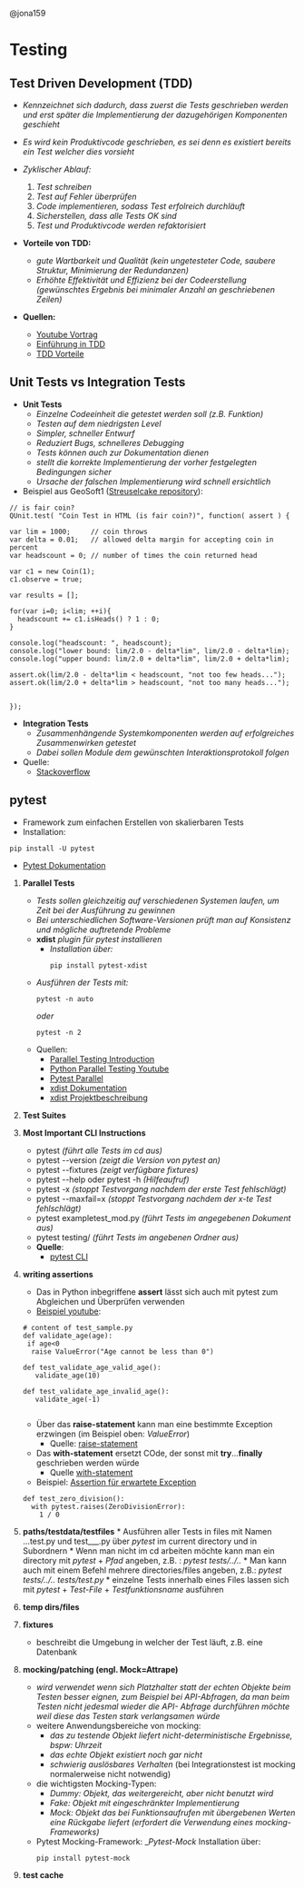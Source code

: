 @jona159
# Testing
## Test Driven Development (TDD) 
* _Kennzeichnet sich dadurch, dass zuerst die Tests geschrieben werden und erst später die Implementierung der dazugehörigen Komponenten geschieht_
* _Es wird kein Produktivcode geschrieben, es sei denn es existiert bereits ein Test welcher dies vorsieht_
* _Zyklischer Ablauf:_
    1. _Test schreiben_
    1. _Test auf Fehler überprüfen_
    1. _Code implementieren, sodass Test erfolreich durchläuft_
    1. _Sicherstellen, dass alle Tests OK sind_
    1. _Test und Produktivcode werden refaktorisiert_

* __Vorteile von TDD:__
    * _gute Wartbarkeit und Qualität (kein ungetesteter Code, saubere Struktur, Minimierung der Redundanzen)_
    * _Erhöhte Effektivität und Effizienz bei der Codeerstellung (gewünschtes Ergebnis bei minimaler Anzahl an geschriebenen Zeilen)_
    
* __Quellen:__ 
    * [Youtube Vortrag](https://www.youtube.com/watch?v=IvqX-HTd8o0)
    * [Einführung in TDD](https://medium.com/hackernoon/introduction-to-test-driven-development-tdd-61a13bc92d92)
    * [TDD Vorteile](https://www.it-agile.de/wissen/agiles-engineering/testgetriebene-entwicklung-tdd/)    
## Unit Tests vs Integration Tests
 * __Unit Tests__
   * _Einzelne Codeeinheit die getestet werden soll (z.B. Funktion)_
   * _Testen auf dem niedrigsten Level_
   * _Simpler, schneller Entwurf_
   * _Reduziert Bugs, schnelleres Debugging_
   * _Tests können auch zur Dokumentation dienen_
   * _stellt die korrekte Implementierung der vorher festgelegten Bedingungen sicher_
   * _Ursache der falschen Implementierung wird schnell ersichtlich_
  * Beispiel aus GeoSoft1 ([Streuselcake repository](https://github.com/streuselcake/jslab/blob/master/utils/unittest/qunit/test.js)): 
  ```
  // is fair coin?
QUnit.test( "Coin Test in HTML (is fair coin?)", function( assert ) {

  var lim = 1000;     // coin throws
  var delta = 0.01;   // allowed delta margin for accepting coin in percent
  var headscount = 0; // number of times the coin returned head

  var c1 = new Coin(1);
  c1.observe = true;

  var results = [];

  for(var i=0; i<lim; ++i){
    headscount += c1.isHeads() ? 1 : 0;
  }

  console.log("headscount: ", headscount);
  console.log("lower bound: lim/2.0 - delta*lim", lim/2.0 - delta*lim);
  console.log("upper bound: lim/2.0 + delta*lim", lim/2.0 + delta*lim);

  assert.ok(lim/2.0 - delta*lim < headscount, "not too few heads...");
  assert.ok(lim/2.0 + delta*lim > headscount, "not too many heads...");


});
```
   
 * __Integration Tests__
   * _Zusammenhängende Systemkomponenten werden auf erfolgreiches Zusammenwirken getestet_
   * _Dabei sollen Module dem gewünschten Interaktionsprotokoll folgen_
 * Quelle: 
    * [Stackoverflow](https://stackoverflow.com/questions/5357601/whats-the-difference-between-unit-tests-and-integration-tests)
## pytest
* Framework zum einfachen Erstellen von skalierbaren Tests
* Installation:
```
pip install -U pytest
```
* [Pytest Dokumentation](https://docs.pytest.org/en/stable/contents.html)
 1. **Parallel Tests**
      * _Tests sollen gleichzeitig auf verschiedenen Systemen laufen, um Zeit bei der Ausführung zu gewinnen_
      * _Bei unterschiedlichen Software-Versionen prüft man auf Konsistenz und mögliche auftretende Probleme_
      * __xdist__ _plugin für pytest installieren_
         * _Installation über:_
            ```
            pip install pytest-xdist
            ```
      * _Ausführen der Tests mit:_
          ```
          pytest -n auto
          ```
          _oder_
          ```
          pytest -n 2
          ``` 
      * Quellen:
          * [Parallel Testing Introduction](https://www.guru99.com/parallel-testing.html)
          * [Python Parallel Testing Youtube](https://www.youtube.com/watch?v=IW_rR7Y6dbM)
          * [Pytest Parallel](https://www.tutorialspoint.com/pytest/pytest_run_tests_in_parallel.htm)
          * [xdist Dokumentation](https://docs.pytest.org/en/3.0.1/xdist.html) 
          * [xdist Projektbeschreibung](https://pypi.org/project/pytest-xdist/)
      
      
 1. **Test Suites**

 1. **Most Important CLI Instructions**
    * pytest _(führt alle Tests im cd aus)_
    * pytest --version _(zeigt die Version von pytest an)_
    * pytest --fixtures _(zeigt verfügbare fixtures)_
    * pytest --help oder pytest -h _(Hilfeaufruf)_
    * pytest -x _(stoppt Testvorgang nachdem der erste Test fehlschlägt)_
    * pytest --maxfail=x _(stoppt Testvorgang nachdem der x-te Test fehlschlägt)_
    * pytest exampletest_mod.py _(führt Tests im angegebenen Dokument aus)_
    * pytest testing/ _(führt Tests im angebenen Ordner aus)_
    * __Quelle__:
      * [pytest CLI](https://docs.pytest.org/en/stable/usage.html)
 1. **writing assertions**
     * Das in Python inbegriffene __assert__ lässt sich auch mit pytest zum Abgleichen und Überprüfen verwenden
     * [Beispiel youtube](https://www.youtube.com/watch?v=R7u8xWXCbGM): 
     ```
     # content of test_sample.py
     def validate_age(age):
      if age<0
       raise ValueError("Age cannot be less than 0")
       
     def test_validate_age_valid_age():
        validate_age(10)
        
     def test_validate_age_invalid_age():
        validate_age(-1)
       
      ```
      * Über das __raise-statement__ kann man eine bestimmte Exception erzwingen (im Beispiel oben: _ValueError_)
         * Quelle: [raise-statement](https://docs.python.org/3/tutorial/errors.html)
      * Das __with-statement__ ersetzt COde, der sonst mit __try__...__finally__ geschrieben werden würde
        * Quelle [with-statement](https://docs.python.org/2.5/whatsnew/pep-343.html)
      * Beispiel: [Assertion für erwartete Exception](https://docs.pytest.org/en/3.0.1/assert.html) 
      ``` 
      def test_zero_division():
        with pytest.raises(ZeroDivisionError):
          1 / 0
       ```
   1. **paths/testdata/testfiles**
     * Ausführen aller Tests in files mit Namen ...test.py und test___.py über *pytest* im current directory und in Subordnern
     * Wenn man nicht im cd arbeiten möchte kann man ein directory mit *pytest* + *Pfad* angeben, z.B. : *pytest tests/../..*
     * Man kann auch mit einem Befehl mehrere directories/files angeben, z.B.: *pytest tests/../.. tests/test.py*
     * einzelne Tests innerhalb eines Files lassen sich mit *pytest* + *Test-File* + *Testfunktionsname* ausführen
     
 1. **temp dirs/files**

 1. **fixtures**
     * beschreibt die Umgebung in welcher der Test läuft, z.B. eine Datenbank
 1. **mocking/patching (engl. Mock=Attrape)**
     * _wird verwendet wenn sich Platzhalter statt der echten Objekte beim Testen besser eignen, zum Beispiel bei API-Abfragen, da man beim Testen nicht jedesmal wieder die API-
        Abfrage durchführen möchte weil diese das Testen stark verlangsamen würde_
     * weitere Anwendungsbereiche von mocking: 
        * _das zu testende Objekt liefert nicht-deterministische Ergebnisse, bspw: Uhrzeit_
        * _das echte Objekt existiert noch gar nicht_
        * _schwierig auslösbares Verhalten_
        (bei Integrationstest ist mocking normalerweise nicht notwendig)
     * die wichtigsten Mocking-Typen: 
       * _Dummy: Objekt, das weitergereicht, aber nicht benutzt wird_
       * _Fake: Objekt mit eingeschränkter Implementierung_
       * _Mock: Objekt das bei Funktionsaufrufen mit übergebenen Werten eine Rückgabe liefert (erfordert die Verwendung eines mocking-Frameworks)_
     * Pytest Mocking-Framework: __Pytest-Mock_
       Installation über: 
       ```
       pip install pytest-mock
       ```
 1. **test cache**

